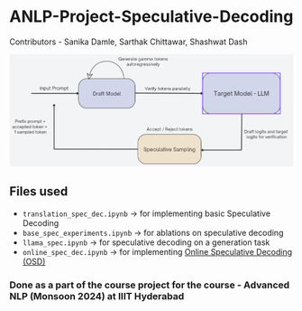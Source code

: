 # ANLP-Project-Speculative-Decoding
Contributors - Sanika Damle, Sarthak Chittawar, Shashwat Dash

![spec_diagram.png](spec_diagram.png)

## Files used
* `translation_spec_dec.ipynb` -> for implementing basic Speculative Decoding
* `base_spec_experiments.ipynb` -> for ablations on speculative decoding
* `llama_spec.ipynb` -> for speculative decoding on a generation task
* `online_spec_dec.ipynb` -> for implementing [Online Speculative Decoding (OSD)](https://github.com/LiuXiaoxuanPKU/OSD)

### Done as a part of the course project for the course - Advanced NLP (Monsoon 2024) at IIIT Hyderabad
